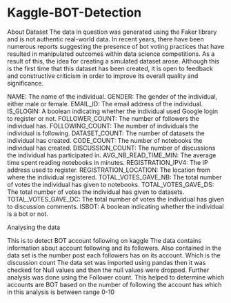 # Kaggle-BOT-Detection


About Dataset
The data in question was generated using the Faker library and is not authentic real-world data. In recent years, there have been numerous reports suggesting the presence of bot voting practices that have resulted in manipulated outcomes within data science competitions. As a result of this, the idea for creating a simulated dataset arose. Although this is the first time that this dataset has been created, it is open to feedback and constructive criticism in order to improve its overall quality and significance.

NAME: The name of the individual.
GENDER: The gender of the individual, either male or female.
EMAIL_ID: The email address of the individual.
IS_GLOGIN: A boolean indicating whether the individual used Google login to register or not.
FOLLOWER_COUNT: The number of followers the individual has.
FOLLOWING_COUNT: The number of individuals the individual is following.
DATASET_COUNT: The number of datasets the individual has created.
CODE_COUNT: The number of notebooks the individual has created.
DISCUSSION_COUNT: The number of discussions the individual has participated in.
AVG_NB_READ_TIME_MIN: The average time spent reading notebooks in minutes.
REGISTRATION_IPV4: The IP address used to register.
REGISTRATION_LOCATION: The location from where the individual registered.
TOTAL_VOTES_GAVE_NB: The total number of votes the individual has given to notebooks.
TOTAL_VOTES_GAVE_DS: The total number of votes the individual has given to datasets.
TOTAL_VOTES_GAVE_DC: The total number of votes the individual has given to discussion comments.
ISBOT: A boolean indicating whether the individual is a bot or not.


Analysing the data

This is to detect BOT account following on kaggle
The data contains information about account following and its followers. Also contained in the data set is the number post each followers has on its account. Which is the discussion count
The data set was imported using pandas then it was checked for Null values and then the null values were dropped.
Further analysis was done using the Follower count. This helped to determine which accounts are BOT based on the number of following the account has which in this analysis is between range 0-10
